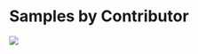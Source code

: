 # Samples by Contributor

<img src="https://telemetry.sharepointpnp.com/sp-dev-list-formatting/docs/groupings/contributor" />